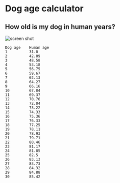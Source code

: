 # Dog age calculator

## How old is my dog in human years?

![screen shot](https://github.com/chobocho/dog_age/blob/master/doc/screenshot.png)

```
Dog age    Human age 
1          31.0      
2          42.09     
3          48.58     
4          53.18     
5          56.75     
6          59.67     
7          62.13     
8          64.27     
9          66.16     
10         67.84     
11         69.37     
12         70.76     
13         72.04     
14         73.22     
15         74.33     
16         75.36     
17         76.33     
18         77.25     
19         78.11     
20         78.93     
21         79.71     
22         80.46     
23         81.17     
24         81.85     
25         82.5      
26         83.13     
27         83.73     
28         84.32     
29         84.88     
30         85.42  
```
